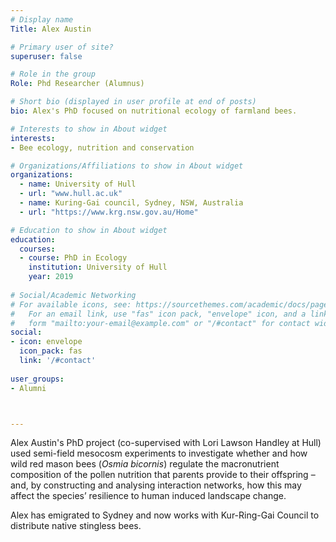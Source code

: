 ```yaml
---
# Display name
Title: Alex Austin

# Primary user of site?
superuser: false

# Role in the group
Role: Phd Researcher (Alumnus)

# Short bio (displayed in user profile at end of posts)
bio: Alex's PhD focused on nutritional ecology of farmland bees.

# Interests to show in About widget
interests:
- Bee ecology, nutrition and conservation

# Organizations/Affiliations to show in About widget
organizations:
  - name: University of Hull
  - url: "www.hull.ac.uk"
  - name: Kuring-Gai council, Sydney, NSW, Australia
  - url: "https://www.krg.nsw.gov.au/Home"

# Education to show in About widget
education:
  courses:
  - course: PhD in Ecology
    institution: University of Hull
    year: 2019
 
# Social/Academic Networking
# For available icons, see: https://sourcethemes.com/academic/docs/page-builder/#icons
#   For an email link, use "fas" icon pack, "envelope" icon, and a link in the
#   form "mailto:your-email@example.com" or "/#contact" for contact widget.
social:
- icon: envelope
  icon_pack: fas
  link: '/#contact'
 
user_groups:
- Alumni



---
```


Alex Austin's PhD project (co-supervised with Lori Lawson Handley at Hull) used semi-field mesocosm experiments to investigate whether and how wild red mason bees (_Osmia bicornis_) regulate the macronutrient composition of the pollen nutrition that parents provide to their offspring – and, by constructing and analysing interaction networks, how this may affect the species’ resilience to human induced landscape change.

Alex has emigrated to Sydney and now works with Kur-Ring-Gai Council to distribute native stingless bees.